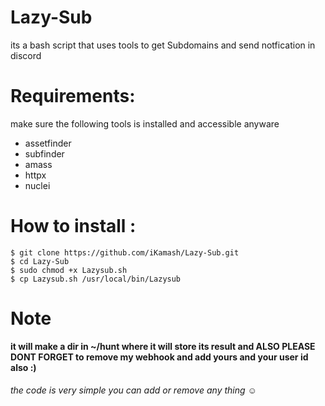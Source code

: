 # Lazy-Sub
its a bash script that uses tools to get Subdomains and send notfication in discord 

# Requirements:
  make sure the following tools is installed and accessible anyware

  - assetfinder
  - subfinder
  - amass
  - httpx
  - nuclei
  

# How to install :
  ```
  $ git clone https://github.com/iKamash/Lazy-Sub.git
  $ cd Lazy-Sub
  $ sudo chmod +x Lazysub.sh
  $ cp Lazysub.sh /usr/local/bin/Lazysub 
  ```

# Note 
**it will make a dir in ~/hunt where it will store its result and ALSO PLEASE DONT FORGET to remove my webhook and add yours and your user id also :)**

###### the code is very simple you can add or remove any thing ☺

